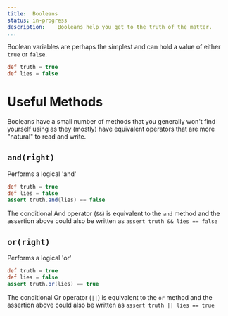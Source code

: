 ```yaml
---
title:	Booleans
status:	in-progress
description:	Booleans help you get to the truth of the matter.
...
```


Boolean variables are perhaps the simplest and can hold a value of either `true` or `false`.

```groovy
def truth = true
def lies = false
```

# Useful Methods

Booleans have a small number of methods that you generally won't find yourself using as they (mostly) have equivalent operators that are more "natural" to read and write.

## `and(right)`
Performs a logical 'and'

```groovy  
def truth = true
def lies = false
assert truth.and(lies) == false 
```

The conditional And operator (`&&`) is equivalent to the `and` method and the assertion above could also be written as `assert truth && lies == false`

## `or(right)`
Performs a logical 'or'

```groovy  
def truth = true
def lies = false
assert truth.or(lies) == true 
```

The conditional Or operator (`||`) is equivalent to the `or` method and the assertion above could also be written as `assert truth || lies == true`
